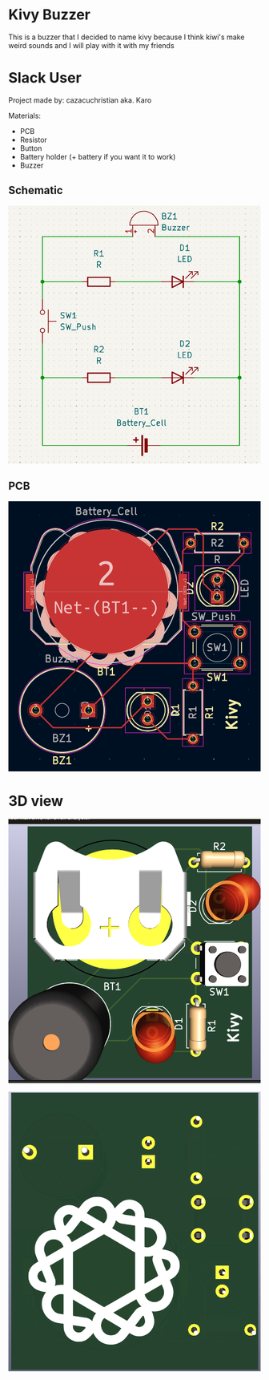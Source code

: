 # Kivy Buzzer

This is a buzzer that I decided to name kivy because I think kiwi's make weird sounds and I will play with it with my friends

# Slack User
Project made by: cazacuchristian
aka. Karo

Materials:
 - PCB
 - Resistor
 - Button
 - Battery holder (+ battery if you want it to work)
 - Buzzer

## Schematic

![schematic](image.png)

## PCB

![PCB](image-1.png)

# 3D view

![3D](image-2.png)

![3D back](image-3.png)
